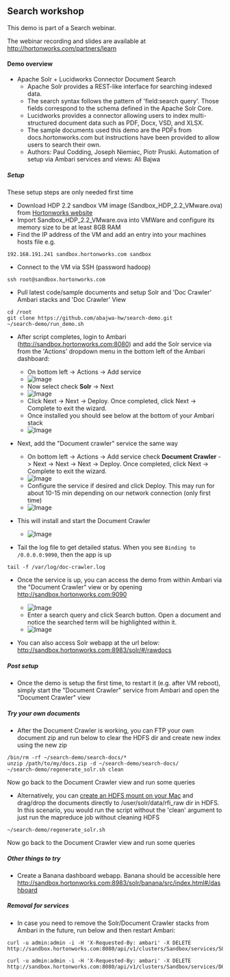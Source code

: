 ## Search workshop
This demo is part of a Search webinar.

The webinar recording and slides are available at http://hortonworks.com/partners/learn

#### Demo overview

- Apache Solr + Lucidworks Connector Document Search
  - Apache Solr provides a REST-like interface for searching indexed data. 
  - The search syntax follows the pattern of 'field:search query'. Those fields correspond to the schema defined in the Apache Solr Core. 
  - Lucidworks provides a connector allowing users to index multi-structured document data such as PDF, Docx, VSD, and XLSX.
  - The sample documents used this demo are the PDFs from docs.hortonworks.com but instructions have been provided to allow users to search their own.
  - Authors: Paul Codding, Joseph Niemiec, Piotr Pruski. Automation of setup via Ambari services and views: Ali Bajwa

##### Setup 

These setup steps are only needed first time

- Download HDP 2.2 sandbox VM image (Sandbox_HDP_2.2_VMware.ova) from [Hortonworks website](http://hortonworks.com/products/hortonworks-sandbox/)
- Import Sandbox_HDP_2.2_VMware.ova into VMWare and configure its memory size to be at least 8GB RAM 
- Find the IP address of the VM and add an entry into your machines hosts file e.g.
```
192.168.191.241 sandbox.hortonworks.com sandbox    
```
- Connect to the VM via SSH (password hadoop)
```
ssh root@sandbox.hortonworks.com
```
- Pull latest code/sample documents and setup Solr and 'Doc Crawler' Ambari stacks and 'Doc Crawler' View
```
cd /root
git clone https://github.com/abajwa-hw/search-demo.git
~/search-demo/run_demo.sh
```

- After script completes, login to Ambari (http://sandbox.hortonworks.com:8080) and add the Solr service via from the 'Actions' dropdown menu in the bottom left of the Ambari dashboard:
  - On bottom left -> Actions -> Add service
  - ![Image](../master/screenshots/addservice.png?raw=true)
  - Now select check **Solr** -> Next
  - ![Image](../master/screenshots/solr-service.png?raw=true)
  - Click Next -> Next -> Deploy. Once completed, click Next -> Complete to exit the wizard.
  - Once installed you should see below at the bottom of your Ambari stack
  - ![Image](../master/screenshots/solr-status.png?raw=true)

- Next, add the "Document crawler" service the same way
  - On bottom left -> Actions -> Add service  check **Document Crawler** -> Next -> Next -> Next -> Deploy. Once completed, click Next -> Complete to exit the wizard.
  - ![Image](../master/screenshots/doc-crawler-service.png?raw=true)
  - Configure the service if desired and click Deploy. This may run for about 10-15 min depending on our network connection (only first time)
  - ![Image](../master/screenshots/configure-service.png?raw=true)
  
- This will install and start the Document Crawler   
  - ![Image](../master/screenshots/service-installation.png?raw=true)

- Tail the log file to get detailed status. When you see ```Binding to /0.0.0.0:9090```, then the app is up
```
tail -f /var/log/doc-crawler.log
```
  
- Once the service is up, you can access the demo from within Ambari via the "Document Crawler" view or by opening http://sandbox.hortonworks.com:9090
  - ![Image](../master/screenshots/doc-crawler-view.png?raw=true)
  - Enter a search query and click Search button. Open a document and notice the searched term will be highlighted within it.
  - ![Image](../master/screenshots/document-crawler.png?raw=true)

- You can also access Solr webapp at the url below:
http://sandbox.hortonworks.com:8983/solr/#/rawdocs


##### Post setup
 - Once the demo is setup the first time, to restart it (e.g. after VM reboot), simply start the "Document Crawler" service from Ambari and open the "Document Crawler" view 


##### Try your own documents

- After the Document Crawler is working, you can FTP your own document zip and run below to clear the HDFS dir and create new index using the new zip
```
/bin/rm -rf ~/search-demo/search-docs/*
unzip /path/to/my/docs.zip -d ~/search-demo/search-docs/
~/search-demo/regenerate_solr.sh clean
```
Now go back to the Document Crawler view and run some queries

- Alternatively, you can [create an HDFS mount on your Mac](https://github.com/abajwa-hw/search-demo/tree/master/document_crawler) and drag/drop the documents directly to /user/solr/data/rfi_raw dir in HDFS. In this scenario, you would run the script without the 'clean' argument to just run the mapreduce job without cleaning HDFS
```
~/search-demo/regenerate_solr.sh
```
Now go back to the Document Crawler view and run some queries

##### Other things to try

- Create a Banana dashboard webapp. Banana should be accessible here
http://sandbox.hortonworks.com:8983/solr/banana/src/index.html#/dashboard
 
##### Removal for services
 - In case you need to remove the Solr/Document Crawler stacks from Ambari in the future, run below and then restart Ambari:
```
curl -u admin:admin -i -H 'X-Requested-By: ambari' -X DELETE http://sandbox.hortonworks.com:8080/api/v1/clusters/Sandbox/services/SOLR

curl -u admin:admin -i -H 'X-Requested-By: ambari' -X DELETE http://sandbox.hortonworks.com:8080/api/v1/clusters/Sandbox/services/DOCCRAWLER
``` 